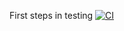 First steps in testing
[![CI](https://github.com/Alexander86-N/hexlet_pytest/actions/workflows/main.yml/badge.svg)](https://github.com/Alexander86-N/hexlet_pytest/actions/workflows/main.yml)
